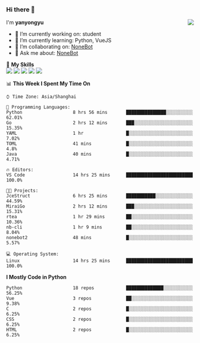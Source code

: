 ### Hi there 👋

<a href="#">
  <img align="right" src="https://github-readme-stats.vercel.app/api?username=yanyongyu&count_private=true&show_icons=true&bg_color=15,f2f7fd,E0EAFC" />
</a>

I'm **yanyongyu**

- 🔭 I’m currently working on: student
- 🌱 I’m currently learning: Python, VueJS
- 👯 I’m collaborating on: [NoneBot](https://github.com/nonebot)
- 💬 Ask me about: [NoneBot](https://github.com/nonebot)

🌟 **My Skills**  
![](https://img.shields.io/badge/-Python-3e74a2?style=flat-square&logo=Python&logoColor=fff)
![](https://img.shields.io/badge/-Vue-4fc08d?style=flat-square&logo=Vue.js&logoColor=fff)
![](https://img.shields.io/badge/-Node.js-339933?style=flat-square&logo=Node.js&logoColor=fff)
![](https://img.shields.io/badge/-Docker-2496ED?style=flat-square&logo=Docker&logoColor=fff)
![](https://img.shields.io/badge/-Linux-000000?style=flat-square&logo=Linux&logoColor=fff)

<!--START_SECTION:waka-->
📊 **This Week I Spent My Time On** 

```text
⌚︎ Time Zone: Asia/Shanghai

💬 Programming Languages: 
Python                   8 hrs 56 mins       ███████████████░░░░░░░░░░   62.01% 
Go                       2 hrs 12 mins       ███░░░░░░░░░░░░░░░░░░░░░░   15.35% 
YAML                     1 hr                █░░░░░░░░░░░░░░░░░░░░░░░░   7.02% 
TOML                     41 mins             █░░░░░░░░░░░░░░░░░░░░░░░░   4.8% 
Java                     40 mins             █░░░░░░░░░░░░░░░░░░░░░░░░   4.71%

🔥 Editors: 
VS Code                  14 hrs 25 mins      █████████████████████████   100.0%

🐱‍💻 Projects: 
JceStruct                6 hrs 25 mins       ███████████░░░░░░░░░░░░░░   44.59% 
MiraiGo                  2 hrs 12 mins       ███░░░░░░░░░░░░░░░░░░░░░░   15.31% 
rtea                     1 hr 29 mins        ██░░░░░░░░░░░░░░░░░░░░░░░   10.36% 
nb-cli                   1 hr 9 mins         ██░░░░░░░░░░░░░░░░░░░░░░░   8.04% 
nonebot2                 48 mins             █░░░░░░░░░░░░░░░░░░░░░░░░   5.57%

💻 Operating System: 
Linux                    14 hrs 25 mins      █████████████████████████   100.0%

```

**I Mostly Code in Python** 

```text
Python                   18 repos            ██████████████░░░░░░░░░░░   56.25% 
Vue                      3 repos             ██░░░░░░░░░░░░░░░░░░░░░░░   9.38% 
C                        2 repos             █░░░░░░░░░░░░░░░░░░░░░░░░   6.25% 
CSS                      2 repos             █░░░░░░░░░░░░░░░░░░░░░░░░   6.25% 
HTML                     2 repos             █░░░░░░░░░░░░░░░░░░░░░░░░   6.25%

```



<!--END_SECTION:waka-->
